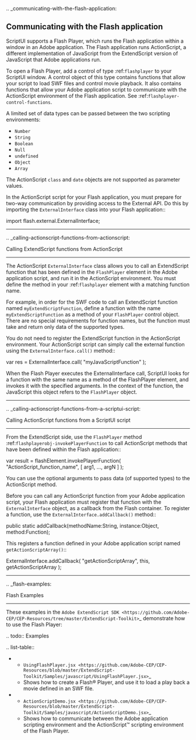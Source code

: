 .. _communicating-with-the-flash-application:

Communicating with the Flash application
----------------------------------------
ScriptUI supports a Flash Player, which runs the Flash application within a window in an Adobe
application. The Flash application runs ActionScript, a different implementation of JavaScript from the
ExtendScript version of JavaScript that Adobe applications run.

To open a Flash Player, add a control of type :ref:`flashplayer` to your ScriptUI window. A control object of this
type contains functions that allow your script to load SWF files and control movie playback. It also contains
functions that allow your Adobe application script to communicate with the ActionScript environment of
the Flash application. See :ref:`flashplayer-control-functions`.

A limited set of data types can be passed between the two scripting environments:

- ``Number``
- ``String``
- ``Boolean``
- ``Null``
- ``undefined``
- ``Object``
- ``Array``

The ActionScript ``class`` and ``date`` objects are not supported as parameter values.

In the ActionScript script for your Flash application, you must prepare for two-way communication by
providing access to the External API. Do this by importing the ``ExternalInterface`` class into your Flash
application::

  import flash.external.ExternalInterface;

--------------------------------------------------------------------------------

.. _calling-actionscript-functions-from-actionscript:

Calling ExtendScript functions from ActionScript
************************************************

The ActionScript ``ExternalInterface`` class allows you to call an ExtendScript function that has been
defined in the ``FlashPlayer`` element in the Adobe application script, and run it in the ActionScript
environment. You must define the method in your :ref:`flashplayer` element with a matching function name.

For example, in order for the SWF code to call an ExtendScript function named ``myExtendScriptFunction``,
define a function with the name ``myExtendScriptFunction`` as a method of your ``FlashPlayer`` control
object. There are no special requirements for function names, but the function must take and return only
data of the supported types.

You do not need to register the ExtendScript function in the ActionScript environment. Your ActionScript
script can simply call the external function using the ``ExternalInterface.call()`` method::

  var res = ExternalInterface.call( "myJavaScriptFunction" );

When the Flash Player executes the ExternalInterface call, ScriptUI looks for a function with the same
name as a method of the FlashPlayer element, and invokes it with the specified arguments. In the
context of the function, the JavaScript this object refers to the ``FlashPlayer`` object.

--------------------------------------------------------------------------------

.. _calling-actionscript-functions-from-a-scriptui-script:

Calling ActionScript functions from a ScriptUI script
*****************************************************

From the ExtendScript side, use the ``FlashPlayer`` method :ref:`flashplayerobj-invokePlayerFunction` to call ActionScript
methods that have been defined within the Flash application::

  var result = flashElement.invokePlayerFunction( "ActionScript_function_name", [ arg1, ..., argN ] );

You can use the optional arguments to pass data (of supported types) to the ActionScript method.

Before you can call any ActionScript function from your Adobe application script, your Flash application
must register that function with the ``ExternalInterface`` object, as a callback from the Flash container. To
register a function, use the ``ExternalInterface.addCallback()`` method::

  public static addCallback(methodName:String, instance:Object, method:Function);

This registers a function defined in your Adobe application script named ``getActionScriptArray()``::

  ExternalInterface.addCallback( "getActionScriptArray", this, getActionScriptArray );

--------------------------------------------------------------------------------

.. _flash-examples:

Flash Examples
**************
These examples in the `Adobe ExtendScript SDK <https://github.com/Adobe-CEP/CEP-Resources/tree/master/ExtendScript-Toolkit>`_ demonstrate how to use the Flash Player:

.. todo::
    Examples

.. list-table::

  * - `UsingFlashPlayer.jsx <https://github.com/Adobe-CEP/CEP-Resources/blob/master/ExtendScript-Toolkit/Samples/javascript/UsingFlashPlayer.jsx>`_
    - Shows how to create a Flash® Player, and use it to load a play back a movie defined in an SWF file.
  * - `ActionScriptDemo.jsx <https://github.com/Adobe-CEP/CEP-Resources/blob/master/ExtendScript-Toolkit/Samples/javascript/ActionScriptDemo.jsx>`_
    - Shows how to communicate between the Adobe application scripting environment and the ActionScript™ scripting environment of the Flash Player.
